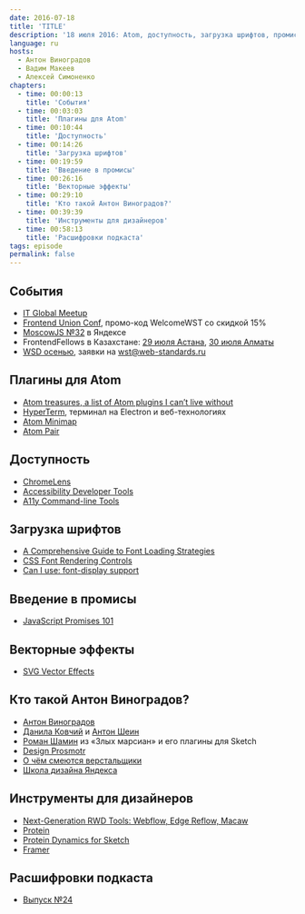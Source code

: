 ```yaml
---
date: 2016-07-18
title: 'TITLE'
description: '18 июля 2016: Atom, доступность, загрузка шрифтов, промисы, векторные эффекты, код и дизайн, Protein.'
language: ru
hosts:
  - Антон Виноградов
  - Вадим Макеев
  - Алексей Симоненко
chapters:
  - time: 00:00:13
    title: 'События'
  - time: 00:03:03
    title: 'Плагины для Atom'
  - time: 00:10:44
    title: 'Доступность'
  - time: 00:14:26
    title: 'Загрузка шрифтов'
  - time: 00:19:59
    title: 'Введение в промисы'
  - time: 00:26:16
    title: 'Векторные эффекты'
  - time: 00:29:10
    title: 'Кто такой Антон Виноградов?'
  - time: 00:39:39
    title: 'Инструменты для дизайнеров'
  - time: 00:58:13
    title: 'Расшифровки подкаста'
tags: episode
permalink: false
---
```


## События

- [IT Global Meetup](http://piter-united.ru/itgm8/itgm.html)
- [Frontend Union Conf](http://frontend-union.co/), промо-код WelcomeWST со скидкой 15%
- [MoscowJS №32](https://events.yandex.ru/events/yagosti/28-july-2016/) в Яндексе
- FrontendFellows в Казахстане: [29 июля Астана](https://frontendfellows.timepad.ru/event/328848/), [30 июля Алматы](https://frontendfellows.timepad.ru/event/349319/)
- [WSD осенью](https://wsd.events/#calendar), заявки на wst@web-standards.ru

## Плагины для Atom

- [Atom treasures, a list of Atom plugins I can’t live without](https://medium.com/p/82a64ac391c)
- [HyperTerm](https://hyperterm.org/), терминал на Electron и веб-технологиях
- [Atom Minimap](https://atom.io/packages/minimap)
- [Atom Pair](https://atom.io/packages/atom-pair)

## Доступность

- [ChromeLens](http://chromelens.xyz/)
- [Accessibility Developer Tools](https://chrome.google.com/webstore/detail/accessibility-developer-t/fpkknkljclfencbdbgkenhalefipecmb?hl=en)
- [A11y Command-line Tools](https://addyosmani.com/a11y/)

## Загрузка шрифтов

- [A Comprehensive Guide to Font Loading Strategies](https://www.zachleat.com/web/comprehensive-webfonts/)
- [CSS Font Rendering Controls](https://tabatkins.github.io/specs/css-font-display/)
- [Can I use: font-display support](https://github.com/Fyrd/caniuse/issues/2001)

## Введение в промисы

- [JavaScript Promises 101](https://bitsofco.de/javascript-promises-101/)

## Векторные эффекты

- [SVG Vector Effects](http://callmenick.com/post/svg-vector-effects)

## Кто такой Антон Виноградов?

- [Антон Виноградов](https://www.facebook.com/awinogradov)
- [Данила Ковчий](https://events.yandex.ru/lib/people/403/) и [Антон Шеин](https://events.yandex.ru/lib/people/3421690/)
- [Роман Шамин](https://github.com/romashamin?tab=repositories) из «Злых марсиан» и его плагины для Sketch
- [Design Prosmotr](http://designprosmotr.ru/)
- [О чём смеются верстальщики](https://www.youtube.com/watch?v=lW4uzJp6uIg)
- [Школа дизайна Яндекса](https://www.youtube.com/playlist?list=PLLkvpHo_HuBMU_fM4v-VS5VbUi9QuKyDR)

## Инструменты для дизайнеров

- [Next-Generation RWD Tools: Webflow, Edge Reflow, Macaw](https://www.smashingmagazine.com/2014/05/next-generation-responsive-web-design-tools-webflow-edge-reflow-macaw/)
- [Protein](http://theprotein.io/)
- [Protein Dynamics for Sketch](https://github.com/theprotein/dynamics-sketch)
- [Framer](http://framerjs.com/)

## Расшифровки подкаста

- [Выпуск №24](https://github.com/web-standards-ru/podcast/blob/master/episodes/episode-24.md)

